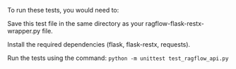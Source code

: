 



To run these tests, you would need to:

Save this test file in the same directory as your ragflow-flask-restx-wrapper.py file.

Install the required dependencies (flask, flask-restx, requests).


Run the tests using the command: ```python -m unittest test_ragflow_api.py```
